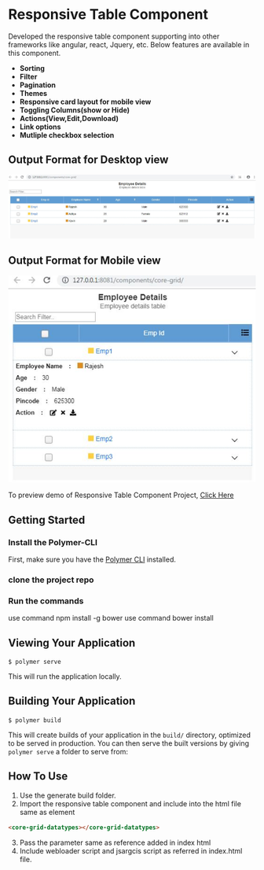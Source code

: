 # Responsive Table Component

Developed the responsive table component supporting into other frameworks like angular, react, Jquery, etc. Below features are available in this component.
  - **Sorting**      
  - **Filter**    
  - **Pagination** 
  - **Themes**
  - **Responsive card layout for mobile view** 
  - **Toggling Columns(show or Hide)**
  - **Actions(View,Edit,Download)**
  - **Link options**
  - **Mutliple checkbox selection**

## Output Format for Desktop view
<p align='center'><img src="https://github.com/VelmuruganHCL/hcl-ers-edge-responsive-table/blob/master/hcl-ers-edge-responsive-table.JPG"></p>

## Output Format for Mobile view
<p align='center'><img src="https://github.com/VelmuruganHCL/hcl-ers-edge-responsive-table/blob/master/hcl-ers-edge-responsive-table-mobileview.JPG"></p>

To preview demo of Responsive Table Component Project, [Click Here]()

## Getting Started
### Install the Polymer-CLI
First, make sure you have the [Polymer CLI](https://www.npmjs.com/package/polymer-cli) installed. 

### clone the project repo

### Run the commands
use command npm install -g bower 
use command bower install

## Viewing Your Application

```
$ polymer serve
```
This will run the application locally.

## Building Your Application

```
$ polymer build
```

This will create builds of your application in the `build/` directory, optimized to be served in production. You can then serve the built versions by giving `polymer serve` a folder to serve from:

## How To Use
  
1. Use the generate build folder.
2. Import the responsive table component and include into the html file same as element
```html
<core-grid-datatypes></core-grid-datatypes>
```
3. Pass the parameter same as reference added in index html
4. Include webloader script and jsargcis script as referred in index.html file.
